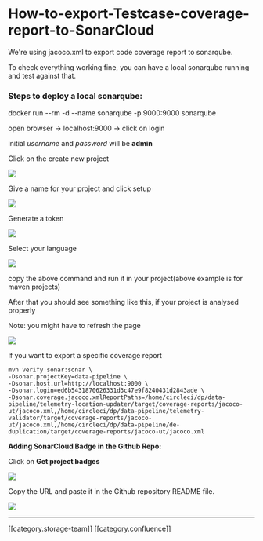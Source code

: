 # How-to-export-Testcase-coverage-report-to-SonarCloud

We're using jacoco.xml to export code coverage report to sonarqube.

To check everything working fine, you can have a local sonarqube running and test against that.

### Steps to deploy a local sonarqube:

docker run --rm -d --name sonarqube -p 9000:9000 sonarqube

open browser → localhost:9000 → click on login

initial _username_ and _password_ will be **admin**

Click on the create new project

![](../../../../DevOps/devops-kn-hw2/images/storage/image2019-11-26\_11-6-24.png)

Give a name for your project and click setup

![](../../../../DevOps/devops-kn-hw2/images/storage/image2019-11-26\_11-7-37.png)

Generate a token

![](../../../../DevOps/devops-kn-hw2/images/storage/image2019-11-26\_11-8-37.png)

Select your language

![](../../../../DevOps/devops-kn-hw2/images/storage/image2019-11-26\_11-11-27.png)

copy the above command and run it in your project(above example is for maven projects)

After that you should see something like this, if your project is analysed properly

Note: you might have to refresh the page

![](../../../../DevOps/devops-kn-hw2/images/storage/image2019-11-26\_11-13-55.png)

If you want to export a specific coverage report

```
mvn verify sonar:sonar \
-Dsonar.projectKey=data-pipeline \
-Dsonar.host.url=http://localhost:9000 \
-Dsonar.login=ed6b5431870626331d3c47e9f8240431d2843ade \
-Dsonar.coverage.jacoco.xmlReportPaths=/home/circleci/dp/data-pipeline/telemetry-location-updater/target/coverage-reports/jacoco-ut/jacoco.xml,/home/circleci/dp/data-pipeline/telemetry-validator/target/coverage-reports/jacoco-ut/jacoco.xml,/home/circleci/dp/data-pipeline/de-duplication/target/coverage-reports/jacoco-ut/jacoco.xml
```

**Adding SonarCloud Badge in the Github Repo:**

Click on **Get project badges**

![](../../../../DevOps/devops-kn-hw2/images/storage/image2019-12-16\_12-54-25.png)

Copy the URL and paste it in the Github repository README file.

![](../../../../DevOps/devops-kn-hw2/images/storage/image2019-12-16\_12-52-33.png)

***

\[\[category.storage-team]] \[\[category.confluence]]

